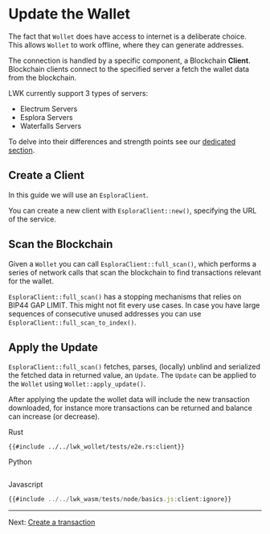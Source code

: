 # Update the Wallet
The fact that `Wollet` does have access to internet is a deliberate choice.
This allows `Wollet` to work offline, where they can generate addresses.

The connection is handled by a specific component, a Blockchain **Client**.
Blockchain clients connect to the specified server a fetch the wallet data from the blockchain.

LWK currently support 3 types of servers:
* Electrum Servers
* Esplora Servers
* Waterfalls Servers

To delve into their differences and strength points see our [dedicated section](clients.md).

## Create a Client
In this guide we will use an `EsploraClient`.

You can create a new client with `EsploraClient::new()`, specifying the URL of the service.

## Scan the Blockchain
Given a `Wollet` you can call `EsploraClient::full_scan()`,
which performs a series of network calls that scan the blockchain to find transactions relevant for the wallet.

`EsploraClient::full_scan()` has a stopping mechanisms that relies on BIP44 GAP LIMIT.
This might not fit every use cases.
In case you have large sequences of consecutive unused addresses you can use
`EsploraClient::full_scan_to_index()`.

## Apply the Update
`EsploraClient::full_scan()` fetches, parses, (locally) unblind and serialized the fetched data in returned value, an `Update`.
The `Update` can be applied to the `Wollet` using `Wollet::apply_update()`.

After applying the update the wollet data will include the new transaction downloaded,
for instance more transactions can be returned and balance can increase (or decrease).

<custom-tabs category="lang">
<div slot="title">Rust</div>
<section>

```rust,ignore
{{#include ../../lwk_wollet/tests/e2e.rs:client}}
```
</section>

<div slot="title">Python</div>
<section>

```python
```
</section>

<div slot="title">Javascript</div>
<section>

```typescript
{{#include ../../lwk_wasm/tests/node/basics.js:client:ignore}}
```
</section>
</custom-tabs>

----

Next: [Create a transaction](tx.md)
